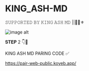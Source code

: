 # KING_ASH-MD
𝚂𝚄𝙿𝙿𝙾𝚁𝚃𝙴𝙳 𝙱𝚈 𝙺𝙸𝙽𝙶 𝙰𝚂𝙷 𝙼𝙳 ||👨‍💻⚜️





![image alt](https://github.com/Dinuwamin/KING_ASH-MD/blob/c899a6a602a003323fc4f337210d4a2340cf3339/20241101_085031.png)












𝐒𝐓𝐄𝐏 2 👇🙈

KING ASH MD PARING CODE ✅

https://pair-web-public.koyeb.app/
